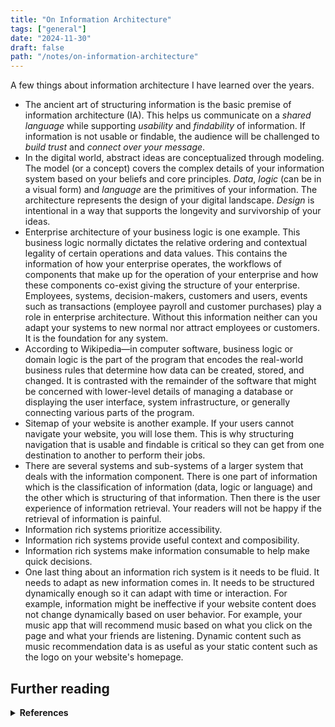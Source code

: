 ```yaml
---
title: "On Information Architecture"
tags: ["general"]
date: "2024-11-30"
draft: false
path: "/notes/on-information-architecture"
---
```


A few things about information architecture I have learned over the years.

- The ancient art of structuring information is the basic premise of information architecture (IA). This helps us communicate on a *shared language* while supporting *usability* and *findability* of information. If information is not usable or findable, the audience will be challenged to *build trust* and *connect over your message*. 
- In the digital world, abstract ideas are conceptualized through modeling. The model (or a concept) covers the complex details of your information system based on your beliefs and core principles. *Data*, *logic* (can be in a visual form) and *language* are the primitives of your information. The architecture represents the design of your digital landscape. *Design* is intentional in a way that supports the longevity and survivorship of your ideas.
- Enterprise architecture of your business logic is one example. This business logic normally dictates the relative ordering and contextual legality of certain operations and data values. This contains the information of how your enterprise operates, the workflows of components that make up for the operation of your enterprise and how these components co-exist giving the structure of your enterprise. Employees, systems, decision-makers, customers and users, events such as transactions (employee payroll and customer purchases) play a role in enterprise architecture. Without this information neither can you adapt your systems to new normal nor attract employees or customers. It is the foundation for any system.
- According to Wikipedia—in computer software, business logic or domain logic is the part of the program that encodes the real-world business rules that determine how data can be created, stored, and changed. It is contrasted with the remainder of the software that might be concerned with lower-level details of managing a database or displaying the user interface, system infrastructure, or generally connecting various parts of the program.
- Sitemap of your website is another example. If your users cannot navigate your website, you will lose them. This is why structuring navigation that is usable and findable is critical so they can get from one destination to another to perform their jobs.
- There are several systems and sub-systems of a larger system that deals with the information component. There is one part of information which is the classification of information (data, logic or language) and the other which is structuring of that information. Then there is the user experience of information retrieval. Your readers will not be happy if the retrieval of information is painful.
- Information rich systems prioritize accessibility.
- Information rich systems provide useful context and composibility.
- Information rich systems make information consumable to help make quick decisions.
- One last thing about an information rich system is it needs to be fluid. It needs to adapt as new information comes in. It needs to be structured dynamically enough so it can adapt with time or interaction. For example, information might be ineffective if your website content does not change dynamically based on user behavior. For example, your music app that will recommend music based on what you click on the page and what your friends are listening. Dynamic content such as music recommendation data is as useful as your static content such as the logo on your website's homepage.

## Further reading
<details>
    <summary><strong>References</strong></summary>
    <br>

**Books**
- [Darren Hood’s Information Architecture & Information Design Book Recommendation List](https://uxuncensored.medium.com/darren-hoods-information-architecture-information-design-book-recommendation-list-8011a671c2be)

**Links & Talks**
- [Wikipedia IA](https://en.wikipedia.org/wiki/Information_architecture)
- [iA.net](https://ia.net/dictionary/i/information-architecture)
    - [iA Deck](https://ia.net/wp-content/uploads/migration/IA-on-iA_1-0_ORN.pdf)
    - [Information Entropy](https://ia.net/topics/information-entropy)
- [Github Information Architecture](https://github.com/tipoqueno/information-architecture)
- [Github Awesome Information Architecture](https://github.com/worldiaday/Awesome-InformationArchitecture)
- [Information Architecture. Basics for Designers.](https://uxplanet.org/information-architecture-basics-for-designers-b5d43df62e20)
- [Complete Beginner’s Guide to Information Architecture](https://uxbooth.com/articles/complete-beginners-guide-to-information-architecture/)
- [The ultimate guide to information architecture](https://webdesignerdepot.com/the-ultimate-guide-to-information-architecture/)
- [What is information architecture](https://www.optimalworkshop.com/101guides/information-architecture-101/what-is-information-architecture#what-is-information-architecture)
- [Card Sorting: A Definitive Guide](https://boxesandarrows.com/card-sorting-a-definitive-guide/)
- [A visual vocabulary for describing information architecture and interaction design](http://www.jjg.net/ia/visvocab/)
- [Journal of Information Architecture](https://journalofia.org)
- [An experimental chart of the visualize action of information architecture and user interaction](https://medium.com/@zamake/an-experimental-chart-for-visualize-information-architecture-and-user-interaction-361bebf44487)
- [Ask HN: What are some well-designed websites?](https://news.ycombinator.com/item?id=37419447)
- [Ontology, Taxonomy and Choreography as a model for understanding information architecture. An excerpt from a half-day workshop on information architecture given by Dan Klyn for The Understanding Group](https://www.youtube.com/watch?v=6oaxdq7uqIY)

</details>
<br />